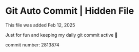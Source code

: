 # Git Auto Commit | Hidden File

This file was added Feb 12, 2025

Just for fun and keeping my daily git commit active 🤪

commit number: 2813874
